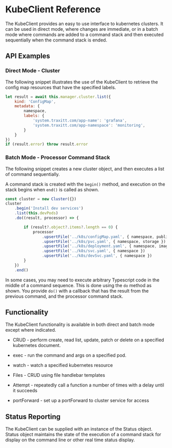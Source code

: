 # KubeClient Reference

The KubeClient provides an easy to use interface to kubernetes clusters. It can be used in direct mode, where changes are immediate, or in a batch mode where commands are added to a command stack and then executed sequentially when the command stack is ended.

## API Examples

### Direct Mode - Cluster

The following snippet illustrates the use of the KubeClient to retrieve the config map resources that have the specified labels.

```javascript
let result = await this.manager.cluster.list({
    kind: 'ConfigMap',
    metadata: {
        namespace,
        labels: {
            'system.traxitt.com/app-name': 'grafana',
            'system.traxitt.com/app-namespace': 'monitoring',
        }
    }
})
if (result.error) throw result.error
```

### Batch Mode - Processor Command Stack

The following snippet creates a new cluster object, and then executes a list of command sequentially.

A command stack is created with the `begin()` method, and execution on the stack begins when `end()` is called as shown.

```javascript
const cluster = new Cluster({})
cluster
    .begin('Install dev services')
    .list(this.devPods)
    .do((result, processor) => {

        if (result?.object?.items?.length == 0) {
            processor
                .upsertFile('../k8s/configMap.yaml', { namespace, publicKey })
                .upsertFile('../k8s/pvc.yaml', { namespace, storage })
                .upsertFile('../k8s/deployment.yaml', { namespace, image })
                .upsertFile('../k8s/svc.yaml', { namespace })
                .upsertFile('../k8s/devSvc.yaml', { namespace })
        }
    })
    .end()
```

In some cases, you may need to execute arbitrary Typescript code in the middle of a command sequence. This is done using the `do` method as shown. You provide `do()` with a callback that has the result from the previous command, and the processor command stack.

## Functionality

The KubeClient functionality is available in both direct and batch mode except where indicated.

* CRUD - perform create, read list, update, patch or delete on a specified kubernetes document.

* exec - run the command and args on a specified pod.

* watch - watch a specified kubernetes resource

* Files - CRUD using file handlebar templates

* Attempt - repeatedly call a function a number of times with a delay until it succeeds

* portForward - set up a portForward to cluster service for access

## Status Reporting

The KubeClient can be supplied with an instance of the Status object.  Status object maintains the state of the execution of a command stack for display on the command line or other real time status display.

